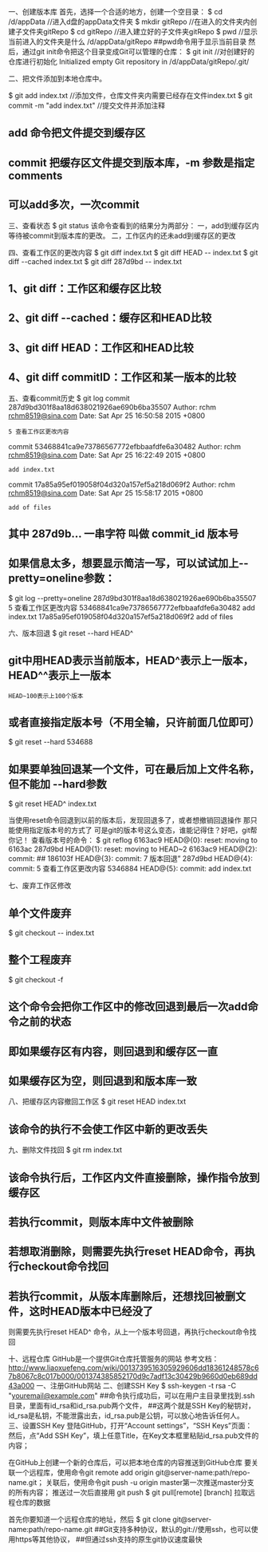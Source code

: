 一、创建版本库
首先，选择一个合适的地方，创建一个空目录：
$ cd /d/appData //进入d盘的appData文件夹
$ mkdir gitRepo //在进入的文件夹内创建子文件夹gitRepo
$ cd gitRepo //进入建立好的子文件夹gitRepo
$ pwd        //显示当前进入的文件夹是什么
/d/appData/gitRepo
##pwd命令用于显示当前目录
然后，通过git init命令把这个目录变成Git可以管理的仓库：
$ git init   //对创建好的仓库进行初始化
Initialized empty Git repository in /d/appData/gitRepo/.git/

二、把文件添加到本地仓库中。

$ git add index.txt //添加文件，仓库文件夹内需要已经存在文件index.txt
$ git commit -m "add index.txt" //提交文件并添加注释
## add 命令把文件提交到缓存区
## commit 把缓存区文件提交到版本库，-m 参数是指定comments
## 可以add多次，一次commit

三、查看状态
$ git status
该命令查看到的结果分为两部分：
一，add到缓存区内等待被commit到版本库的更改。
二，工作区内的还未add到缓存区的更改

四、查看工作区的更改内容
$ git diff index.txt
$ git diff HEAD -- index.txt
$ git diff --cached index.txt
$ git diff 287d9bd -- index.txt

## 1、git diff：工作区和缓存区比较
## 2、git diff --cached：缓存区和HEAD比较
## 3、git diff HEAD：工作区和HEAD比较
## 4、git diff commitID：工作区和某一版本的比较

五、查看commit历史
$ git log
commit 287d9bd301f8aa18d638021926ae690b6ba35507
Author: rchm <rchm8519@sina.com>
Date:   Sat Apr 25 16:50:58 2015 +0800

    5 查看工作区更改内容

commit 53468841ca9e73786567772efbbaafdfe6a30482
Author: rchm <rchm8519@sina.com>
Date:   Sat Apr 25 16:22:49 2015 +0800

    add index.txt

commit 17a85a95ef019058f04d320a157ef5a218d069f2
Author: rchm <rchm8519@sina.com>
Date:   Sat Apr 25 15:58:17 2015 +0800

    add of files
## 其中 287d9b... 一串字符 叫做 commit_id 版本号
## 如果信息太多，想要显示简洁一写，可以试试加上--pretty=oneline参数：
$ git log --pretty=oneline
287d9bd301f8aa18d638021926ae690b6ba35507 5 查看工作区更改内容
53468841ca9e73786567772efbbaafdfe6a30482 add index.txt
17a85a95ef019058f04d320a157ef5a218d069f2 add of files

六、版本回退
$ git reset --hard HEAD^
## git中用HEAD表示当前版本，HEAD^表示上一版本，HEAD^^表示上一版本
    HEAD~100表示上100个版本
## 或者直接指定版本号（不用全输，只许前面几位即可）

$ git reset --hard 534688
## 如果要单独回退某一个文件，可在最后加上文件名称，但不能加 --hard参数
$ git reset HEAD^ index.txt

当使用reset命令回退到以前的版本后，发现回退多了，或者想撤销回退操作
那只能使用指定版本号的方式了
可是git的版本号这么变态，谁能记得住？好吧，git帮你记！
查看版本号的命令：
$ git reflog
6163ac9 HEAD@{0}: reset: moving to 6163ac
287d9bd HEAD@{1}: reset: moving to HEAD~2
6163ac9 HEAD@{2}: commit: ##
186103f HEAD@{3}: commit: 7 版本回退”
287d9bd HEAD@{4}: commit: 5 查看工作区更改内容
5346884 HEAD@{5}: commit: add index.txt

七、废弃工作区修改

## 单个文件废弃
$ git checkout -- index.txt
## 整个工程废弃
$ git checkout -f
## 这个命令会把你工作区中的修改回退到最后一次add命令之前的状态
## 即如果缓存区有内容，则回退到和缓存区一直
## 如果缓存区为空，则回退到和版本库一致

八、把缓存区内容撤回工作区
$ git reset HEAD index.txt
## 该命令的执行不会使工作区中新的更改丢失

九、删除文件找回
$ git rm index.txt
## 该命令执行后，工作区内文件直接删除，操作指令放到缓存区
## 若执行commit，则版本库中文件被删除
## 若想取消删除，则需要先执行reset HEAD命令，再执行checkout命令找回
## 若执行commit，从版本库删除后，还想找回被删文件，这时HEAD版本中已经没了
则需要先执行reset HEAD^ 命令，从上一个版本号回退，再执行checkout命令找回

十、远程仓库
GitHub是一个提供Git仓库托管服务的网站
参考文档：http://www.liaoxuefeng.com/wiki/0013739516305929606dd18361248578c67b8067c8c017b000/001374385852170d9c7adf13c30429b9660d0eb689dd43a000
一、注册GitHub网站
二、创建SSH Key
    $ ssh-keygen -t rsa -C "youremail@example.com"
    ##命令执行成功后，可以在用户主目录里找到.ssh目录，里面有id_rsa和id_rsa.pub两个文件，
    ##这两个就是SSH Key的秘钥对，id_rsa是私钥，不能泄露出去，id_rsa.pub是公钥，可以放心地告诉任何人。
三、设置SSH Key
    登陆GitHub，打开“Account settings”，“SSH Keys”页面：
    然后，点“Add SSH Key”，填上任意Title，在Key文本框里粘贴id_rsa.pub文件的内容；

在GitHub上创建一个新的仓库后，可以把本地仓库的内容推送到GitHub仓库
要关联一个远程库，使用命令git remote add origin git@server-name:path/repo-name.git；
关联后，使用命令git push -u origin master第一次推送master分支的所有内容；
推送过一次后直接用  git push
$ git pull[remote] [branch] 拉取远程仓库的数据

首先你要知道一个远程仓库的地址，然后
$ git clone git@server-name:path/repo-name.git
##Git支持多种协议，默认的git://使用ssh，也可以使用https等其他协议，
##但通过ssh支持的原生git协议速度最快
